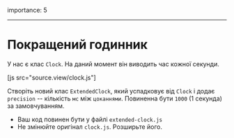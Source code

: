 importance: 5

---

# Покращений годинник

У нас є клас `Clock`. На даний момент він виводить час кожної секунди.


[js src="source.view/clock.js"]

Створіть новий клас `ExtendedClock`, який успадковує від `Clock` і додає `precision` -- кількість `мс` між `цоканнями`. Повиненна бути `1000` (1 секунда) за замовчуванням.

- Ваш код повинен бути у файлі `extended-clock.js`
- Не змінюйте оригінал `clock.js`. Розширьте його.
